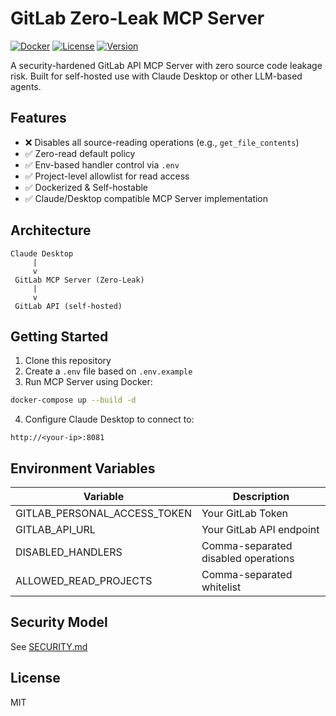 # GitLab Zero-Leak MCP Server

[![Docker](https://img.shields.io/badge/docker-ready-blue)](https://www.docker.com/)
[![License](https://img.shields.io/badge/license-MIT-green)](./LICENSE)
[![Version](https://img.shields.io/badge/version-1.0.0-orange)]()

A security-hardened GitLab API MCP Server with zero source code leakage risk. Built for self-hosted use with Claude Desktop or other LLM-based agents.

## Features
- ❌ Disables all source-reading operations (e.g., `get_file_contents`)
- ✅ Zero-read default policy
- ✅ Env-based handler control via `.env`
- ✅ Project-level allowlist for read access
- ✅ Dockerized & Self-hostable
- ✅ Claude/Desktop compatible MCP Server implementation

## Architecture

```
Claude Desktop
     |
     v
 GitLab MCP Server (Zero-Leak)
     |
     v
 GitLab API (self-hosted)
```

## Getting Started

1. Clone this repository
2. Create a `.env` file based on `.env.example`
3. Run MCP Server using Docker:

```bash
docker-compose up --build -d
```

4. Configure Claude Desktop to connect to:
```
http://<your-ip>:8081
```

## Environment Variables

| Variable | Description |
|----------|-------------|
| GITLAB_PERSONAL_ACCESS_TOKEN | Your GitLab Token |
| GITLAB_API_URL | Your GitLab API endpoint |
| DISABLED_HANDLERS | Comma-separated disabled operations |
| ALLOWED_READ_PROJECTS | Comma-separated whitelist |

## Security Model
See [SECURITY.md](./SECURITY.md)

## License
MIT

